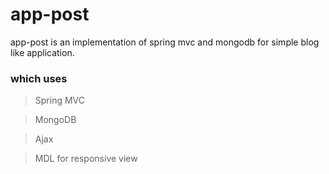 # app-post

app-post is an implementation of spring mvc and mongodb for simple blog like application. 

### which uses
> Spring MVC

> MongoDB

> Ajax

>MDL for responsive view

